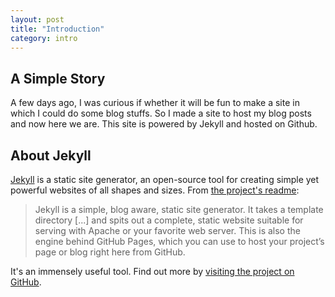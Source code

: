 ```yaml
---
layout: post
title: "Introduction"
category: intro
---
```


## A Simple Story

A few days ago, I was curious if whether it will be fun to make a site in which I could do some blog stuffs.
So I made a site to host my blog posts and now here we are.
This site is powered by Jekyll and hosted on Github.

## About Jekyll

[Jekyll](https://jekyllrb.com) is a static site generator, an open-source tool for creating simple yet powerful websites of all shapes and sizes. From [the project's readme](https://github.com/jekyll/jekyll/blob/master/README.markdown):

> Jekyll is a simple, blog aware, static site generator. It takes a template directory [...] and spits out a complete, static website suitable for serving with Apache or your favorite web server. This is also the engine behind GitHub Pages, which you can use to host your project’s page or blog right here from GitHub.

It's an immensely useful tool. Find out more by [visiting the project on GitHub](https://github.com/jekyll/jekyll).

